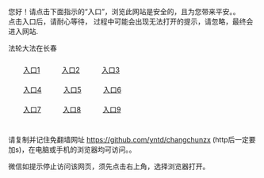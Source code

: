 您好！请点击下面指示的“入口”，浏览此网站是安全的，且为您带来平安。。 <br/>
点击入口后，请耐心等待， 过程中可能会出现无法打开的提示，请忽略，最终会进入网站. </br>

法轮大法在长春<br/>
<div style="padding:10px"><a style="margin:20px" target="_blank" href="https://d2ca5a8rc56qh3.cloudfront.net/2Qpsp?iduvrhgb" id="ccLink1" rel="nofollow">入口1</a> <a target="_blank" style="margin:20px" href="https://d17dxxevz1l7ly.cloudfront.net/2Qpsp?sczbupu" id="ccLink2" rel="nofollow">入口2</a> <a style="margin:20px" target="_blank" href="https://d3812zocbh18w5.cloudfront.net/2Qpsp?dqhftnmx" id="ccLink3" rel="nofollow">入口3</a></div>

<div style="padding:10px" ><a style="margin:20px" target="_blank" href="https://d2ca5a8rc56qh3.cloudfront.net/2Qpsp?iduvrhgb" id="ccLink4" rel="nofollow">入口4</a> <a style="margin:20px" href="https://d17dxxevz1l7ly.cloudfront.net/2Qpsp?sczbupu" target="_blank" id="ccLink5" rel="nofollow">入口5</a> <a style="margin:20px" href="https://d3812zocbh18w5.cloudfront.net/2Qpsp?dqhftnmx" target="_blank" id="ccLink6" rel="nofollow">入口6</a></div>

<div style="padding:10px"><a style="margin:20px" target="_blank" href="https://d2ca5a8rc56qh3.cloudfront.net/2Qpsp?iduvrhgb" id="ccLink7" rel="nofollow">入口7</a> <a style="margin:20px" href="https://d17dxxevz1l7ly.cloudfront.net/2Qpsp?sczbupu" target="_blank" id="ccLink8" rel="nofollow">入口8</a> <a style="margin:20px" target="_blank" href="https://d3812zocbh18w5.cloudfront.net/2Qpsp?dqhftnmx" id="ccLink9" rel="nofollow">入口9</a></div>

<br/>



请复制并记住免翻墙网址 https://github.com/yntd/changchunzx (http后一定要加s)，在电脑或手机的浏览器均可访问。。<br/>

微信如提示停止访问该网页，须先点击右上角，选择浏览器打开。
